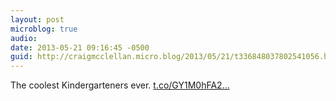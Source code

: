 ```yaml
---
layout: post
microblog: true
audio: 
date: 2013-05-21 09:16:45 -0500
guid: http://craigmcclellan.micro.blog/2013/05/21/t336848037802541056.html
---
```

The coolest Kindergarteners ever. [t.co/GY1M0hFA2...](https://t.co/GY1M0hFA22)
